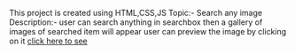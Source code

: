 This project is created using HTML,CSS,JS
Topic:- Search any image
Description:- user can search anything in searchbox then a gallery of images of searched item will appear user can preview the image by clicking on it
[click here to see](https://tigerbhai16.github.io/HTML-CSS-JS/Unsplash%20api/index.html) 

